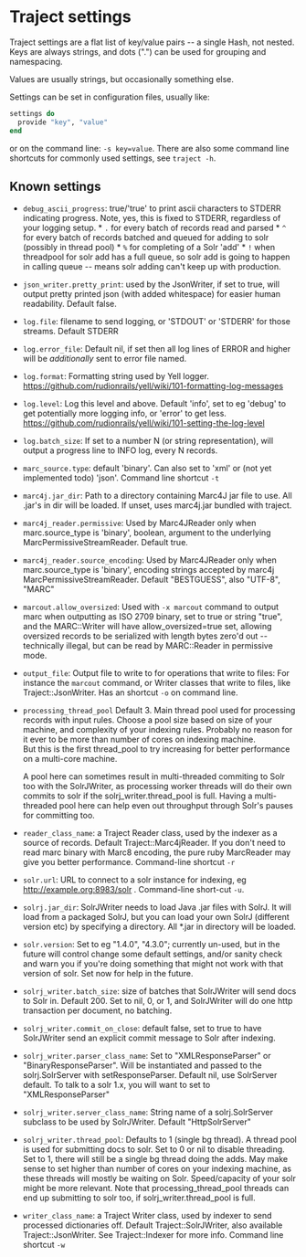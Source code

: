 # Traject settings

Traject settings are a flat list of key/value pairs -- a single
Hash, not nested. Keys are always strings, and dots (".") can be
used for grouping and namespacing.

Values are usually strings, but occasionally something else.

Settings can be set in configuration files, usually like:

~~~ruby
settings do
  provide "key", "value"
end
~~~~

or on the command line: `-s key=value`.  There are also some command line shortcuts
for commonly used settings, see `traject -h`. 

## Known settings

* `debug_ascii_progress`: true/'true' to print ascii characters to STDERR indicating progress. Note,
                          yes, this is fixed to STDERR, regardless of your logging setup. 
                          * `.` for every batch of records read and parsed
                          * `^` for every batch of records batched and queued for adding to solr
                                (possibly in thread pool)
                          * `%` for completing of a Solr 'add'
                          * `!` when threadpool for solr add has a full queue, so solr add is
                                going to happen in calling queue -- means solr adding can't
                                keep up with production. 

* `json_writer.pretty_print`: used by the JsonWriter, if set to true, will output pretty printed json (with added whitespace) for easier human readability. Default false.

* `log.file`: filename to send logging, or 'STDOUT' or 'STDERR' for those streams. Default STDERR

* `log.error_file`: Default nil, if set then all log lines of ERROR and higher will be _additionally_
                  sent to error file named.

* `log.format`: Formatting string used by Yell logger. https://github.com/rudionrails/yell/wiki/101-formatting-log-messages

* `log.level`:  Log this level and above. Default 'info', set to eg 'debug' to get potentially more logging info,
              or 'error' to get less. https://github.com/rudionrails/yell/wiki/101-setting-the-log-level

* `log.batch_size`: If set to a number N (or string representation), will output a progress line to INFO
   log, every N records.

* `marc_source.type`: default 'binary'. Can also set to 'xml' or (not yet implemented todo) 'json'. Command line shortcut `-t`

* `marc4j.jar_dir`:   Path to a directory containing Marc4J jar file to use. All .jar's in dir will
                      be loaded. If unset, uses marc4j.jar bundled with traject.

* `marc4j_reader.permissive`: Used by Marc4JReader only when marc.source_type is 'binary', boolean, argument to the underlying MarcPermissiveStreamReader. Default true.

* `marc4j_reader.source_encoding`: Used by Marc4JReader only when marc.source_type is 'binary', encoding strings accepted
  by marc4j MarcPermissiveStreamReader. Default "BESTGUESS", also "UTF-8", "MARC"

* `marcout.allow_oversized`: Used with `-x marcout` command to output marc when outputting
     as ISO 2709 binary, set to true or string "true", and the MARC::Writer will have
     allow_oversized=true set, allowing oversized records to be serialized with length
    bytes zero'd out -- technically illegal, but can be read by MARC::Reader in permissive mode.

* `output_file`: Output file to write to for operations that write to files: For instance the `marcout` command,
                 or Writer classes that write to files, like Traject::JsonWriter. Has an shortcut
                 `-o` on command line. 

* `processing_thread_pool` Default 3. Main thread pool used for processing records with input rules. Choose a
   pool size based on size of your machine, and complexity of your indexing rules. 
   Probably no reason for it ever to be more than number of cores on indexing machine.  
   But this is the first thread_pool to try increasing for better performance on a multi-core machine. 
   
   A pool here can sometimes result in multi-threaded commiting to Solr too with the
   SolrJWriter, as processing worker threads will do their own commits to solr if the
   solrj_writer.thread_pool is full. Having a multi-threaded pool here can help even out throughput
   through Solr's pauses for committing too. 

* `reader_class_name`: a Traject Reader class, used by the indexer as a source of records. Default Traject::Marc4jReader. If you don't need to read marc binary with Marc8 encoding, the pure ruby MarcReader may give you better performance.  Command-line shortcut `-r`

* `solr.url`: URL to connect to a solr instance for indexing, eg http://example.org:8983/solr . Command-line short-cut `-u`.

* `solrj.jar_dir`: SolrJWriter needs to load Java .jar files with SolrJ. It will load from a packaged SolrJ, but you can load your own SolrJ (different version etc) by specifying a directory. All *.jar in directory will be loaded.

* `solr.version`: Set to eg "1.4.0", "4.3.0"; currently un-used, but in the future will control
  change some default settings, and/or sanity check and warn you if you're doing something
  that might not work with that version of solr. Set now for help in the future.

* `solrj_writer.batch_size`: size of batches that SolrJWriter will send docs to Solr in. Default 200. Set to nil,
  0, or 1, and SolrJWriter will do one http transaction per document, no batching. 

* `solrj_writer.commit_on_close`: default false, set to true to have SolrJWriter send an explicit commit message to Solr after indexing.

* `solrj_writer.parser_class_name`: Set to "XMLResponseParser" or "BinaryResponseParser". Will be instantiated and passed to the solrj.SolrServer with setResponseParser. Default nil, use SolrServer default. To talk to a solr 1.x, you will want to set to "XMLResponseParser"

* `solrj_writer.server_class_name`: String name of a solrj.SolrServer subclass to be used by SolrJWriter. Default "HttpSolrServer"

* `solrj_writer.thread_pool`:       Defaults to 1 (single bg thread). A thread pool is used for submitting docs
                                    to solr. Set to 0 or nil to disable threading. Set to 1,
                                    there will still be a single bg thread doing the adds.
                                    May make sense to set higher than number of cores on your
                                    indexing machine, as these threads will mostly be waiting
                                    on Solr. Speed/capacity of your solr might be more relevant.
                                    Note that processing_thread_pool threads can end up submitting
                                    to solr too, if solrj_writer.thread_pool is full. 

* `writer_class_name`: a Traject Writer class, used by indexer to send processed dictionaries off. Default Traject::SolrJWriter, also available Traject::JsonWriter. See Traject::Indexer for more info. Command line shortcut `-w`